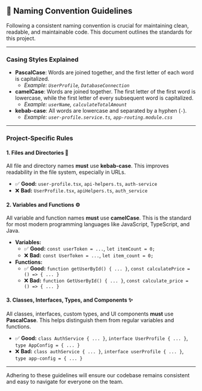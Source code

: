 ## 📜 Naming Convention Guidelines

Following a consistent naming convention is crucial for maintaining clean, readable, and maintainable code. This document outlines the standards for this project.

---

### Casing Styles Explained

* **PascalCase**: Words are joined together, and the first letter of each word is capitalized.
    * *Example: `UserProfile`, `DatabaseConnection`*
* **camelCase**: Words are joined together. The first letter of the first word is lowercase, while the first letter of every subsequent word is capitalized.
    * *Example: `userName`, `calculateTotalAmount`*
* **kebab-case**: All words are lowercase and separated by a hyphen (`-`).
    * *Example: `user-profile.service.ts`, `app-routing.module.css`*

---

### Project-Specific Rules

#### 1. Files and Directories 📁

All file and directory names **must** use **kebab-case**. This improves readability in the file system, especially in URLs.

* ✅ **Good:** `user-profile.tsx`, `api-helpers.ts`, `auth-service`
* ❌ **Bad:** `UserProfile.tsx`, `apiHelpers.ts`, `auth_service`

#### 2. Variables and Functions ⚙️

All variable and function names **must** use **camelCase**. This is the standard for most modern programming languages like JavaScript, TypeScript, and Java.

* **Variables:**
    * ✅ **Good:** `const userToken = ...`, `let itemCount = 0;`
    * ❌ **Bad:** `const UserToken = ...`, `let item_count = 0;`
* **Functions:**
    * ✅ **Good:** `function getUserById() { ... }`, `const calculatePrice = () => { ... }`
    * ❌ **Bad:** `function GetUserById() { ... }`, `const calculate_price = () => { ... }`

#### 3. Classes, Interfaces, Types, and Components ✨

All classes, interfaces, custom types, and UI components **must** use **PascalCase**. This helps distinguish them from regular variables and functions.

* ✅ **Good:** `class AuthService { ... }`, `interface UserProfile { ... }`, `type AppConfig = { ... }`
* ❌ **Bad:** `class authService { ... }`, `interface userProfile { ... }`, `type app-config = { ... }`

---

Adhering to these guidelines will ensure our codebase remains consistent and easy to navigate for everyone on the team.
